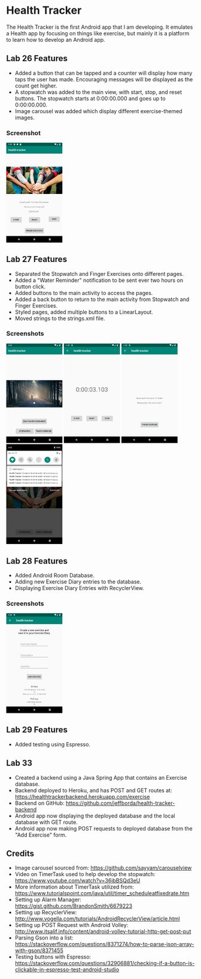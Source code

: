# Health Tracker

The Health Tracker is the first Android app that I am developing.  It emulates a Health app by focusing on things like exercise, but mainly it is a platform to learn how to develop an Android app.

## Lab 26 Features

* Added a button that can be tapped and a counter will display how many taps the user has made.  Encouraging messages will be displayed as the count get higher.
* A stopwatch was added to the main view, with start, stop, and reset buttons.  The stopwatch starts at 0:00:00.000 and goes up to 0:00:00.000.
* Image carousel was added which display different exercise-themed images.

### Screenshot

<img src="./assets/screenshot_1.png"
     width=150;  margin-right= 10px;/>



## Lab 27 Features
* Separated the Stopwatch and Finger Exercises onto different pages.
* Added a "Water Reminder" notification to be sent ever two hours on button click.
* Added buttons to the main activity to access the pages.
* Added a back button to return to the main activity from Stopwatch and Finger Exercises.
* Styled pages, added multiple buttons to a LinearLayout.
* Moved strings to the strings.xml file.

### Screenshots

<p float="left">
  <img src="./assets/screenshot_2.png" width="150" />
  <img src="./assets/screenshot_3.png" width="150" /> 
  <img src="./assets/screenshot_4.png" width="150" />
  <img src="./assets/screenshot_5.png" width="150" />
</p>


## Lab 28 Features
* Added Android Room Database.
* Adding new Exercise Diary entries to the database.
* Displaying Exercise Diary Entries with RecyclerView.


### Screenshots

<p float="left">
  <img src="./assets/screenshot_6-1.png" width="150" />
</p>

## Lab 29 Features
* Added testing using Espresso.


## Lab 33

* Created a backend using a Java Spring App that contains an Exercise database.
* Backend deployed to Heroku, and has POST and GET routes at: https://healthtrackerbackend.herokuapp.com/exercise
* Backend on GitHub: https://github.com/jeffborda/health-tracker-backend
* Android app now displaying the deployed database and the local database with GET route.
* Android app now making POST requests to deployed database from the "Add Exercise" form.



## Credits

* Image carousel sourced from: https://github.com/sayyam/carouselview
* Video on TimerTask used to help develop the stopwatch: https://www.youtube.com/watch?v=36jbBSQd3eU
* More information about TimerTask utilized from: https://www.tutorialspoint.com/java/util/timer_scheduleatfixedrate.htm
* Setting up Alarm Manager: https://gist.github.com/BrandonSmith/6679223
* Setting up RecyclerView: http://www.vogella.com/tutorials/AndroidRecyclerView/article.html
* Setting up POST Request with Android Volley: http://www.itsalif.info/content/android-volley-tutorial-http-get-post-put
* Parsing Gson into a list: https://stackoverflow.com/questions/8371274/how-to-parse-json-array-with-gson/8371455
* Testing buttons with Espresso: https://stackoverflow.com/questions/32906881/checking-if-a-button-is-clickable-in-espresso-test-android-studio
